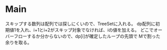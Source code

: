 # Main
スキップする数列は配列では探しにくいので、TreeSet<Integer>に入れる。
dp配列に初期値1を入れ、i+1とi+2がスキップ対象でなければ、iの値を加える。
どこでオーバーフローするか分からないので、dp[i]が確定したループの先頭で
Mで割った余りを取る。
